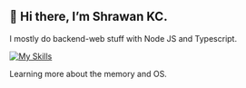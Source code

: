 ## 👋 Hi there, I’m Shrawan KC.

 I mostly do backend-web stuff with Node JS and Typescript.
 
[![My Skills](https://skills.thijs.gg/icons?i=typescript,javascript,python,nodejs,c,mongodb,postgres,git&theme=dark)](https://skills.thijs.gg)

Learning more about the memory and OS. 

<!---
shrawankc11/shrawankc11 is a ✨ special ✨ repository because its `README.md` (this file) appears on your GitHub profile.
You can click the Preview link to take a look at your changes.
--->
